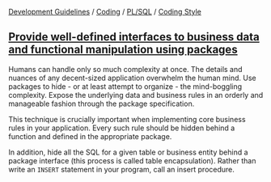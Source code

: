[Development Guidelines](../../../../README.md) / [Coding](../../../../README.md#coding) / [PL/SQL](../../../../README.md#coding_pl_sql) / [Coding Style](../../../../doc/coding/pl_sql/coding_style.md)

## [Provide well-defined interfaces to business data and functional manipulation using packages](../../../../doc/coding/pl_sql/coding_style.md#InterfacePackage)

Humans can handle only so much complexity at once. The details and nuances of any decent-sized application overwhelm the human mind. Use packages to hide - or at least attempt to organize - the mind-boggling complexity. Expose the underlying data and business rules in an orderly and manageable fashion through the package specification.

This technique is crucially important when implementing core business rules in your application. Every such rule should be hidden behind a function and defined in the appropriate package.

In addition, hide all the SQL for a given table or business entity behind a package interface (this process is called table encapsulation). Rather than write an `INSERT` statement in your program, call an insert procedure.
